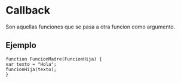 # Callback

Son aquellas funciones que se pasa a otra funcion como argumento.

## Ejemplo

```
function FuncionMadre(FuncionHija) {
var texto = "Hola";
funcionHija(texto);
}
```
